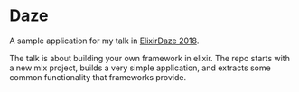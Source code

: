 # Daze

A sample application for my talk in [ElixirDaze 2018](http://www.elixirdaze.com/). 

The talk is about building your own framework in elixir. The repo starts with a new mix project, builds a very simple application, and extracts some common functionality that frameworks provide. 
